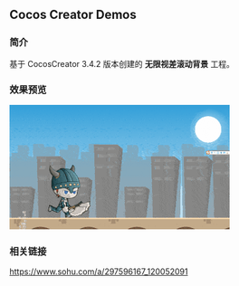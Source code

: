 ## Cocos Creator Demos

### 简介
基于 CocosCreator 3.4.2 版本创建的 **无限视差滚动背景** 工程。

### 效果预览
![image](../../gif/202201/2022012013.gif)

### 相关链接
https://www.sohu.com/a/297596167_120052091